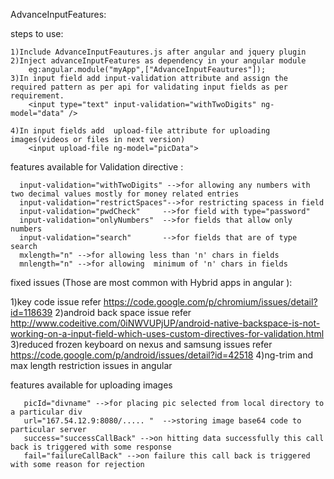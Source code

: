 AdvanceInputFeatures:

steps to use:




    1)Include AdvanceInputFeautures.js after angular and jquery plugin
    2)Inject advanceInputFeatures as dependency in your angular module
        eg:angular.module("myApp",["AdvanceInputFeautures"]);
    3)In input field add input-validation attribute and assign the required pattern as per api for validating input fields as per requirement.
        <input type="text" input-validation="withTwoDigits" ng-model="data" />
        
    4)In input fields add  upload-file attribute for uploading images(videos or files in next version)    
        <input upload-file ng-model="picData">





features available for Validation directive :
  
  
  
  
      input-validation="withTwoDigits" -->for allowing any numbers with two decimal values mostly for money related entries
      input-validation="restrictSpaces"-->for restricting spacess in field
      input-validation="pwdCheck"     -->for field with type="password"
      input-validation="onlyNumbers"  -->for fields that allow only numbers
      input-validation="search"       -->for fields that are of type search
      mxlength="n" -->for allowing less than 'n' chars in fields
      mnlength="n" -->for allowing  minimum of 'n' chars in fields
      
      
fixed issues (Those are most common with Hybrid apps in angular ):
  
  
  
   1)key code issue refer https://code.google.com/p/chromium/issues/detail?id=118639
   2)android back space issue refer http://www.codeitive.com/0iNWVUPjUP/android-native-backspace-is-not-working-on-a-input-field-which-uses-custom-directives-for-validation.html
   3)reduced frozen keyboard on nexus and samsung issues refer https://code.google.com/p/android/issues/detail?id=42518
    4)ng-trim and max length restriction issues in angular
  
  
  
  features available for  uploading images
      
      
      
       picId="divname" -->for placing pic selected from local directory to a particular div
       url="167.54.12.9:8080/..... "  -->storing image base64 code to particular server
       success="successCallBack" -->on hitting data successfully this call back is triggered with some response
       fail="failureCallBack" -->on failure this call back is triggered with some reason for rejection
        
        
        
        
        

